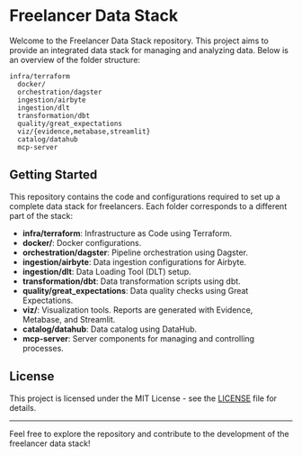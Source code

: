 # Freelancer Data Stack

Welcome to the Freelancer Data Stack repository. This project aims to provide an integrated data stack for managing and analyzing data. Below is an overview of the folder structure:

```
infra/terraform
  docker/
  orchestration/dagster
  ingestion/airbyte
  ingestion/dlt
  transformation/dbt
  quality/great_expectations
  viz/{evidence,metabase,streamlit}
  catalog/datahub
  mcp-server
```

## Getting Started

This repository contains the code and configurations required to set up a complete data stack for freelancers. Each folder corresponds to a different part of the stack:

- **infra/terraform**: Infrastructure as Code using Terraform.
- **docker/**: Docker configurations.
- **orchestration/dagster**: Pipeline orchestration using Dagster.
- **ingestion/airbyte**: Data ingestion configurations for Airbyte.
- **ingestion/dlt**: Data Loading Tool (DLT) setup.
- **transformation/dbt**: Data transformation scripts using dbt.
- **quality/great_expectations**: Data quality checks using Great Expectations.
- **viz/**: Visualization tools. Reports are generated with Evidence, Metabase, and Streamlit.
- **catalog/datahub**: Data catalog using DataHub.
- **mcp-server**: Server components for managing and controlling processes.

## License

This project is licensed under the MIT License - see the [LICENSE](LICENSE) file for details.

---

Feel free to explore the repository and contribute to the development of the freelancer data stack!
